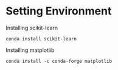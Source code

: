 # Setting Environment
Installing scikit-learn
```
conda install scikit-learn
```
Installing matplotlib
```
conda install -c conda-forge matplotlib
```
